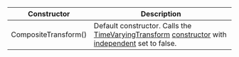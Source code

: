 Constructor | Description
--- | ---
CompositeTransform() | Default constructor. Calls the [TimeVaryingTransform](../timevaryingtransform/timevaryingtransform.md) [constructor](../timevaryingtransform/constructors.md) with [independent](../transform/members.md#independent) set to false.